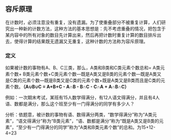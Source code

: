 ## 容斥原理

在计数时，必须注意没有重复，没有遗漏。为了使重叠部分不被重复计算，人们研究出一种新的计数方法，这种方法的基本思想是：先不考虑重叠的情况，把包含于某内容中的所有对象的数目先计算出来，然后再把计数时重复计算的数目排斥出去，使得计算的结果既无遗漏又无重复，这种计数的方法称为容斥原理。

### 定义

如果被计数的事物有A、B、C三类，那么，A类和B类和C类元素个数总和= A类元素个数+ B类元素个数+C类元素个数—既是A类又是B类的元素个数—既是A类又是C类的元素个数—既是B类又是C类的元素个数+既是A类又是B类而且是C类的元素个数。**（A∪B∪C = A+B+C - A∩B - B∩C - C∩A + A∩B∩C）**

例如：一次期末考试，某班有15人数学得满分，有12人语文得满分，并且有4人语、数都是满分，那么这个班至少有一门得满分的同学有多少人？

分析：依题意，被计数的事物有语、数得满分两类，“数学得满分”称为“A类元素”，“语文得满分”称为“B类元素”，“语、数都是满分”称为“既是A类又是B类的元素”，“至少有一门得满分的同学”称为“A类和B类元素个数”的总和。为15+12-4=23

